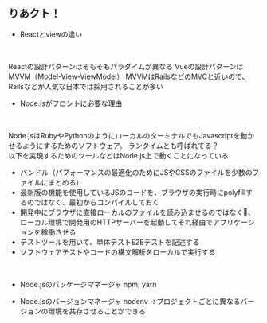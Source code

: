 ## りあクト！

* Reactとviewの違い
<br>

Reactの設計パターンはそもそもパラダイムが異なる
Vueの設計パターンはMVVM（Model-View-ViewModel）
MVVMはRailsなどのMVCと近いので、Railsなどが人気な日本では採用されることが多い

* Node.jsがフロントに必要な理由
<br>

Node.jsはRubyやPythonのようにローカルのターミナルでもJavascriptを動かせるようにするためのソフトウェア。
ランタイムとも呼ばれてる？
<br>
以下を実現するためのツールなどはNode.js上で動くことになっている
- バンドル（パフォーマンスの最適化のためにJSやCSSのファイルを少数のファイルにまとめる）
- 最新版の機能を使用しているJSのコードを、ブラウザの実行時にpolyfillするのではなく、最初からコンパイルしておく
- 開発中にブラウザに直接ローカルのファイルを読み込ませるのではなく、ローカル環境で開発用のHTTPサーバーを起動してそれ経由でアプリケーションを稼働させる
- テストツールを用いて、単体テストE2Eテストを記述する
- ソフトウェアテストやコードの構文解析をローカルで実行する
<br>

* Node.jsのパッケージマネージャ
npm, yarn

* Node.jsのバージョンマネージャ
nodenv
→プロジェクトごとに異なるバージョンの環境を共存させることができる


